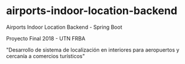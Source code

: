 # airports-indoor-location-backend
Airports Indoor Location Backend - Spring Boot

Proyecto Final 2018 - UTN FRBA

"Desarrollo de sistema de localización en interiores para aeropuertos y cercanía a comercios turísticos"
